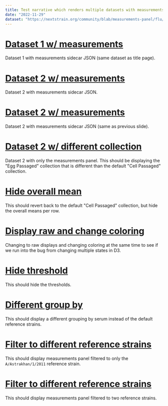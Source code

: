 ```yaml
---
title: Test narrative which renders multiple datasets with measurements sidecars
date: "2022-11-29"
dataset: "https://nextstrain.org/community/blab/measurements-panel/flu/seasonal/h3n2/ha"
---
```



# [Dataset 1 w/ measurements](https://nextstrain.org/community/blab/measurements-panel/flu/seasonal/h3n2/ha)

Dataset 1 with measurements sidecar JSON (same dataset as title page).


# [Dataset 2 w/ measurements ](https://nextstrain.org/community/joverlee521/nextstrain-testing/flu/seasonal/h1n1pdm/ha/09-17)

Dataset 2 with measurements sidecar JSON.

# [Dataset 2 w/ measurements ](https://nextstrain.org/community/joverlee521/nextstrain-testing/flu/seasonal/h1n1pdm/ha/09-17)

Dataset 2 with measurements sidecar JSON (same as previous slide).

# [Dataset 2 w/ different collection](https://nextstrain.org/community/joverlee521/nextstrain-testing/flu/seasonal/h1n1pdm/ha/09-17?d=measurements&m_collection=egg_HI_raw)

Dataset 2 with only the measurements panel.
This should be displaying the "Egg Passaged" collection that is different than the default "Cell Passaged" collection.

# [Hide overall mean](https://nextstrain.org/community/joverlee521/nextstrain-testing/flu/seasonal/h1n1pdm/ha/09-17?d=measurements&m_overallMean=hide)

This should revert back to the default "Cell Passaged" collection, but hide the overall means per row.

# [Display raw and change coloring](https://nextstrain.org/community/joverlee521/nextstrain-testing/flu/seasonal/h1n1pdm/ha/09-17?c=region&d=measurements&m_display=raw)

Changing to raw displays and changing coloring at the same time to see if we run
into the bug from changing multiple states in D3.

# [Hide threshold](https://nextstrain.org/community/joverlee521/nextstrain-testing/flu/seasonal/h1n1pdm/ha/09-17?d=measurements&m_threshold=hide)

This should hide the thresholds.

# [Different group by](https://nextstrain.org/community/joverlee521/nextstrain-testing/flu/seasonal/h1n1pdm/ha/09-17?d=measurements&m_groupBy=serum)

This should display a different grouping by serum instead of the default reference strains.

# [Filter to different reference strains](https://nextstrain.org/community/joverlee521/nextstrain-testing/flu/seasonal/h1n1pdm/ha/09-17?d=measurements&mf_reference_strain=A/Astrakhan/1/2011)

This should display measurements panel filtered to only the `A/Astrakhan/1/2011` reference strain.

# [Filter to different reference strains](https://nextstrain.org/community/joverlee521/nextstrain-testing/flu/seasonal/h1n1pdm/ha/09-17?d=measurements&mf_reference_strain=A/Astrakhan/1/2011&mf_reference_strain=A/Bayern/69/2009)

This should display measurements panel filtered to two reference strains.
